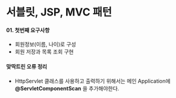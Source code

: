 # 서블릿, JSP, MVC 패턴

#### 01. 첫번째 요구사항
- 회원정보(이름, 나이)로 구성
- 회원 저장과 목록 조회 구현

#### 맞딱트린 오류 정리
- HttpServlet 클래스를 사용하고 출력하기 위해서는 메인 Application에 **@ServletComponentScan** 을 추가해야한다.
